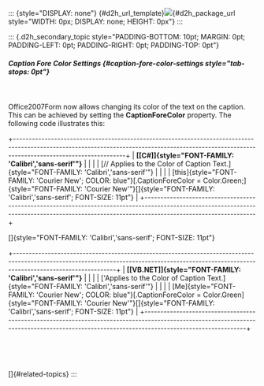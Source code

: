 ::: {style="DISPLAY: none"}
[](ms-xhelp:///?Id=d2h_url_template){#d2h_url_template}![](!package_url!){#d2h_package_url style="WIDTH: 0px; DISPLAY: none; HEIGHT: 0px"}
:::

::: {.d2h_secondary_topic style="PADDING-BOTTOM: 10pt; MARGIN: 0pt; PADDING-LEFT: 0pt; PADDING-RIGHT: 0pt; PADDING-TOP: 0pt"}
##### Caption Fore Color Settings {#caption-fore-color-settings style="tab-stops: 0pt"}

 

Office2007Form now allows changing its color of the text on the caption. This can be achieved by setting the **CaptionForeColor** property. The following code illustrates this:

+-----------------------------------------------------------------------------------------------------------------------------------------------------------------------------------------------+
| **[\[C#\]]{style="FONT-FAMILY: 'Calibri','sans-serif'"}**                                                                                                                                     |
|                                                                                                                                                                                               |
| [// Applies to the Color of Caption Text.]{style="FONT-FAMILY: 'Calibri','sans-serif'"}                                                                                                       |
|                                                                                                                                                                                               |
| [this]{style="FONT-FAMILY: 'Courier New'; COLOR: blue"}[.CaptionForeColor = Color.Green;]{style="FONT-FAMILY: 'Courier New'"}[]{style="FONT-FAMILY: 'Calibri','sans-serif'; FONT-SIZE: 11pt"} |
+-----------------------------------------------------------------------------------------------------------------------------------------------------------------------------------------------+

[]{style="FONT-FAMILY: 'Calibri','sans-serif'; FONT-SIZE: 11pt"} 

+--------------------------------------------------------------------------------------------------------------------------------------------------------------------------------------------+
| **[\[VB.NET\]]{style="FONT-FAMILY: 'Calibri','sans-serif'"}**                                                                                                                              |
|                                                                                                                                                                                            |
| ['Applies to the Color of Caption Text.]{style="FONT-FAMILY: 'Calibri','sans-serif'"}                                                                                                      |
|                                                                                                                                                                                            |
| [Me]{style="FONT-FAMILY: 'Courier New'; COLOR: blue"}[.CaptionForeColor = Color.Green]{style="FONT-FAMILY: 'Courier New'"}[]{style="FONT-FAMILY: 'Calibri','sans-serif'; FONT-SIZE: 11pt"} |
+--------------------------------------------------------------------------------------------------------------------------------------------------------------------------------------------+

 

 

[]{#related-topics}
:::
